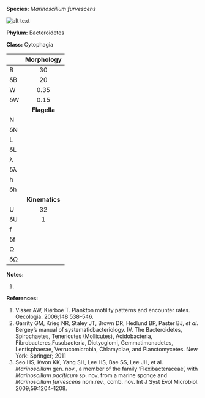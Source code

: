 **Species:** *Marinoscillum furvescens*

![alt text](https://github.com/marcos-fvr/BOSO-micro/blob/main/9-Figures/Marinoscillum_sp.png)

**Phylum:** Bacteroidetes

**Class:** Cytophagia

|    | **Morphology** |
|:-- | :------------: |
| B  | 30 |
| δB | 20 |
| W  | 0.35 |
| δW | 0.15 |
|    | **Flagella** |
| N  |  |
| δN |  |
| L  |  |
| δL |  |
| λ  |  |
| δλ |  |
| h  |  |
| δh |  |
|    | **Kinematics** |
| U  | 32 |
| δU | 1 |
| f  |  |
| δf |  |
| Ω  |  |
| δΩ |  |

**Notes:**

1.

**References:**

1. Visser AW, Kiørboe T.  Plankton motility patterns and encounter rates.  Oecologia. 2006;148:538–546.
1. Garrity GM, Krieg NR, Staley JT, Brown DR, Hedlund BP, Paster BJ, *et al*.  Bergey’s manual of systematicbacteriology. IV. The Bacteroidetes, Spirochaetes, Tenericutes (Mollicutes), Acidobacteria, Fibrobacteres,Fusobacteria, Dictyoglomi, Gemmatimonadetes, Lentisphaerae, Verrucomicrobia, Chlamydiae, and Planctomycetes. New York:  Springer; 2011
1. Seo HS, Kwon KK, Yang SH, Lee HS, Bae SS, Lee JH, et al. *Marinoscillum* gen. nov., a member of the family ‘Flexibacteraceae’, with *Marinoscillum pacificum* sp. nov. from a marine sponge and *Marinoscillum furvescens* nom.rev., comb. nov.  Int J Syst Evol Microbiol. 2009;59:1204–1208.
